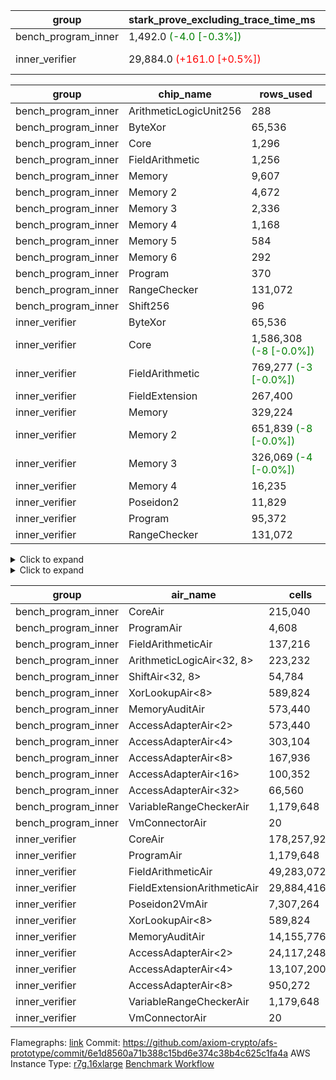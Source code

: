 | group | stark_prove_excluding_trace_time_ms | total_cells | total_cells_used | trace_gen_time_ms | verify_program_compile_ms |
| --- | --- | --- | --- | --- | --- |
| bench_program_inner | 1,492.0 <span style="color: green">(-4.0 [-0.3%])</span> | 4,189,204 | 697,883 | 40.0 |  |
| inner_verifier | 29,884.0 <span style="color: red">(+161.0 [+0.5%])</span> | 320,012,308 | 161,097,886 <span style="color: green">(-753 [-0.0%])</span> | 14,679.0 <span style="color: red">(+87.0 [+0.6%])</span> | 393.0 <span style="color: red">(+7.0 [+1.8%])</span> |

| group | chip_name | rows_used |
| --- | --- | --- |
| bench_program_inner | ArithmeticLogicUnit256 | 288 |
| bench_program_inner | ByteXor | 65,536 |
| bench_program_inner | Core | 1,296 |
| bench_program_inner | FieldArithmetic | 1,256 |
| bench_program_inner | Memory | 9,607 |
| bench_program_inner | Memory 2 | 4,672 |
| bench_program_inner | Memory 3 | 2,336 |
| bench_program_inner | Memory 4 | 1,168 |
| bench_program_inner | Memory 5 | 584 |
| bench_program_inner | Memory 6 | 292 |
| bench_program_inner | Program | 370 |
| bench_program_inner | RangeChecker | 131,072 |
| bench_program_inner | Shift256 | 96 |
| inner_verifier | ByteXor | 65,536 |
| inner_verifier | Core | 1,586,308 <span style="color: green">(-8 [-0.0%])</span> |
| inner_verifier | FieldArithmetic | 769,277 <span style="color: green">(-3 [-0.0%])</span> |
| inner_verifier | FieldExtension | 267,400 |
| inner_verifier | Memory | 329,224 |
| inner_verifier | Memory 2 | 651,839 <span style="color: green">(-8 [-0.0%])</span> |
| inner_verifier | Memory 3 | 326,069 <span style="color: green">(-4 [-0.0%])</span> |
| inner_verifier | Memory 4 | 16,235 |
| inner_verifier | Poseidon2 | 11,829 |
| inner_verifier | Program | 95,372 |
| inner_verifier | RangeChecker | 131,072 |

<details>
<summary>Click to expand</summary>

| group | dsl_ir | opcode | frequency |
| --- | --- | --- | --- |
| bench_program_inner |  | JAL | 1 |
| bench_program_inner |  | STOREW | 2 |
| bench_program_inner | Add256 | ADD256 | 64 |
| bench_program_inner | AddVI | FADD | 448 |
| bench_program_inner | Alloc | FADD | 388 |
| bench_program_inner | Alloc | FMUL | 388 |
| bench_program_inner | Alloc | LOADW | 388 |
| bench_program_inner | And256 | AND256 | 32 |
| bench_program_inner | EqualTo256 | EQ256 | 32 |
| bench_program_inner | For | BNE | 33 |
| bench_program_inner | For | FADD | 32 |
| bench_program_inner | For | JAL | 1 |
| bench_program_inner | For | STOREW | 1 |
| bench_program_inner | Halt | TERMINATE | 1 |
| bench_program_inner | IfEqI | BNE | 128 |
| bench_program_inner | ImmV | STOREW | 517 |
| bench_program_inner | LessThanI256 | SLT256 | 32 |
| bench_program_inner | LessThanU256 | SLTU256 | 32 |
| bench_program_inner | LoadV | LOADW | 96 |
| bench_program_inner | Or256 | OR256 | 32 |
| bench_program_inner | ShiftLeft256 | SLL256 | 32 |
| bench_program_inner | ShiftRightArith256 | SRA256 | 32 |
| bench_program_inner | ShiftRightLogic256 | SRL256 | 32 |
| bench_program_inner | StoreV | STOREW | 128 |
| bench_program_inner | Sub256 | SUB256 | 32 |
| bench_program_inner | Xor256 | XOR256 | 32 |
| inner_verifier |  | JAL | 1 |
| inner_verifier |  | STOREW | 2 |
| inner_verifier | AddE | FE4ADD | 68,793 |
| inner_verifier | AddEFFI | LOADW | 131 |
| inner_verifier | AddEFFI | STOREW | 393 |
| inner_verifier | AddEFI | FADD | 152 |
| inner_verifier | AddEI | FADD | 26,332 |
| inner_verifier | AddFI | FADD | 19,960 <span style="color: green">(-3 [-0.0%])</span> |
| inner_verifier | AddV | FADD | 6,308 |
| inner_verifier | AddVI | FADD | 145,244 |
| inner_verifier | Alloc | FADD | 24,624 |
| inner_verifier | Alloc | FMUL | 14,888 |
| inner_verifier | Alloc | LOADW | 24,624 |
| inner_verifier | AssertEqE | BNE | 140 |
| inner_verifier | AssertEqEI | BNE | 4 |
| inner_verifier | AssertEqF | BNE | 4,054 |
| inner_verifier | AssertEqV | BNE | 1,143 |
| inner_verifier | AssertEqVI | BNE | 214 |
| inner_verifier | CycleTrackerEnd | CT_END | 37,408 |
| inner_verifier | CycleTrackerStart | CT_START | 37,408 |
| inner_verifier | DivE | BBE4DIV | 59,185 |
| inner_verifier | DivEIN | BBE4DIV | 36 |
| inner_verifier | DivEIN | STOREW | 144 |
| inner_verifier | DivFIN | FDIV | 86 |
| inner_verifier | For | BNE | 261,801 |
| inner_verifier | For | FADD | 242,000 |
| inner_verifier | For | JAL | 19,801 |
| inner_verifier | For | LOADW | 1,092 |
| inner_verifier | For | STOREW | 18,709 |
| inner_verifier | Halt | TERMINATE | 1 |
| inner_verifier | HintBitsF | HINT_BITS | 22 |
| inner_verifier | HintInputVec | HINT_INPUT | 9,736 |
| inner_verifier | IfEq | BNE | 7,860 |
| inner_verifier | IfEqI | BNE | 61,056 |
| inner_verifier | IfEqI | JAL | 12,807 <span style="color: green">(-8 [-0.1%])</span> |
| inner_verifier | IfNe | BEQ | 6,956 |
| inner_verifier | IfNe | JAL | 20 |
| inner_verifier | IfNeI | BEQ | 1,072 |
| inner_verifier | ImmE | STOREW | 7,172 |
| inner_verifier | ImmF | STOREW | 16,921 |
| inner_verifier | ImmV | STOREW | 13,762 |
| inner_verifier | LoadE | LOADW | 15,600 |
| inner_verifier | LoadE | LOADW2 | 259,392 |
| inner_verifier | LoadF | LOADW | 15,002 |
| inner_verifier | LoadF | LOADW2 | 96,023 |
| inner_verifier | LoadV | LOADW | 12,674 |
| inner_verifier | LoadV | LOADW2 | 75,005 |
| inner_verifier | MulE | BBE4MUL | 133,772 |
| inner_verifier | MulEF | FMUL | 1,716 |
| inner_verifier | MulEFI | FMUL | 544 |
| inner_verifier | MulEI | BBE4MUL | 1,632 |
| inner_verifier | MulEI | STOREW | 6,528 |
| inner_verifier | MulF | FMUL | 36,977 |
| inner_verifier | MulFI | FMUL | 14 |
| inner_verifier | MulV | FMUL | 682 |
| inner_verifier | MulVI | FMUL | 8,504 |
| inner_verifier | NegE | FMUL | 136 |
| inner_verifier | Poseidon2CompressBabyBear | COMP_POS2 | 7,413 |
| inner_verifier | Poseidon2PermuteBabyBear | PERM_POS2 | 4,416 |
| inner_verifier | StoreE | STOREW | 11,260 |
| inner_verifier | StoreE | STOREW2 | 12,500 |
| inner_verifier | StoreF | STOREW | 14,676 |
| inner_verifier | StoreF | STOREW2 | 33,856 |
| inner_verifier | StoreHintWord | FADD | 99,292 |
| inner_verifier | StoreHintWord | SHINTW | 109,710 |
| inner_verifier | StoreV | STOREW | 1,935 |
| inner_verifier | StoreV | STOREW2 | 24,809 |
| inner_verifier | SubE | FE4SUB | 3,982 |
| inner_verifier | SubEF | FSUB | 117,628 |
| inner_verifier | SubEF | LOADW | 352,884 |
| inner_verifier | SubEFI | FADD | 592 |
| inner_verifier | SubEI | FADD | 288 |
| inner_verifier | SubV | FSUB | 21,672 |
| inner_verifier | SubVI | FSUB | 1,281 |
| inner_verifier | SubVIN | FSUB | 357 |

</details>

<details>
<summary>Click to expand</summary>

| group | air_name | dsl_ir | opcode | cells_used |
| --- | --- | --- | --- | --- |
| bench_program_inner | Audit |  | JAL | 19 |
| bench_program_inner | CoreAir |  | JAL | 61 |
| bench_program_inner | Audit |  | STOREW | 38 |
| bench_program_inner | CoreAir |  | STOREW | 122 |
| bench_program_inner | AccessAdapter<16> | Add256 | ADD256 | 3,300 |
| bench_program_inner | AccessAdapter<2> | Add256 | ADD256 | 11,616 |
| bench_program_inner | AccessAdapter<32> | Add256 | ADD256 | 2,706 |
| bench_program_inner | AccessAdapter<4> | Add256 | ADD256 | 6,864 |
| bench_program_inner | AccessAdapter<8> | Add256 | ADD256 | 4,488 |
| bench_program_inner | ArithmeticLogicAir<32, 8> | Add256 | ADD256 | 11,008 |
| bench_program_inner | Audit | Add256 | ADD256 | 38,912 |
| bench_program_inner | Audit | AddVI | FADD | 38 |
| bench_program_inner | FieldArithmeticAir | AddVI | FADD | 13,888 |
| bench_program_inner | FieldArithmeticAir | Alloc | FADD | 12,028 |
| bench_program_inner | FieldArithmeticAir | Alloc | FMUL | 12,028 |
| bench_program_inner | Audit | Alloc | LOADW | 285 |
| bench_program_inner | CoreAir | Alloc | LOADW | 23,668 |
| bench_program_inner | AccessAdapter<16> | And256 | AND256 | 1,600 |
| bench_program_inner | AccessAdapter<2> | And256 | AND256 | 5,632 |
| bench_program_inner | AccessAdapter<32> | And256 | AND256 | 1,312 |
| bench_program_inner | AccessAdapter<4> | And256 | AND256 | 3,328 |
| bench_program_inner | AccessAdapter<8> | And256 | AND256 | 2,176 |
| bench_program_inner | ArithmeticLogicAir<32, 8> | And256 | AND256 | 5,504 |
| bench_program_inner | Audit | And256 | AND256 | 19,456 |
| bench_program_inner | ArithmeticLogicAir<32, 8> | EqualTo256 | EQ256 | 5,504 |
| bench_program_inner | Audit | EqualTo256 | EQ256 | 608 |
| bench_program_inner | CoreAir | For | BNE | 2,013 |
| bench_program_inner | FieldArithmeticAir | For | FADD | 992 |
| bench_program_inner | CoreAir | For | JAL | 61 |
| bench_program_inner | Audit | For | STOREW | 19 |
| bench_program_inner | CoreAir | For | STOREW | 61 |
| bench_program_inner | CoreAir | Halt | TERMINATE | 61 |
| bench_program_inner | CoreAir | IfEqI | BNE | 7,808 |
| bench_program_inner | Audit | ImmV | STOREW | 2,717 |
| bench_program_inner | CoreAir | ImmV | STOREW | 31,537 |
| bench_program_inner | ArithmeticLogicAir<32, 8> | LessThanI256 | SLT256 | 5,504 |
| bench_program_inner | Audit | LessThanI256 | SLT256 | 608 |
| bench_program_inner | ArithmeticLogicAir<32, 8> | LessThanU256 | SLTU256 | 5,504 |
| bench_program_inner | Audit | LessThanU256 | SLTU256 | 608 |
| bench_program_inner | Audit | LoadV | LOADW | 57 |
| bench_program_inner | CoreAir | LoadV | LOADW | 5,856 |
| bench_program_inner | AccessAdapter<16> | Or256 | OR256 | 1,600 |
| bench_program_inner | AccessAdapter<2> | Or256 | OR256 | 5,632 |
| bench_program_inner | AccessAdapter<32> | Or256 | OR256 | 1,312 |
| bench_program_inner | AccessAdapter<4> | Or256 | OR256 | 3,328 |
| bench_program_inner | AccessAdapter<8> | Or256 | OR256 | 2,176 |
| bench_program_inner | ArithmeticLogicAir<32, 8> | Or256 | OR256 | 5,504 |
| bench_program_inner | Audit | Or256 | OR256 | 19,456 |
| bench_program_inner | AccessAdapter<16> | ShiftLeft256 | SLL256 | 1,600 |
| bench_program_inner | AccessAdapter<2> | ShiftLeft256 | SLL256 | 5,632 |
| bench_program_inner | AccessAdapter<32> | ShiftLeft256 | SLL256 | 1,312 |
| bench_program_inner | AccessAdapter<4> | ShiftLeft256 | SLL256 | 3,328 |
| bench_program_inner | AccessAdapter<8> | ShiftLeft256 | SLL256 | 2,176 |
| bench_program_inner | Audit | ShiftLeft256 | SLL256 | 19,456 |
| bench_program_inner | ShiftAir<32, 8> | ShiftLeft256 | SLL256 | 7,552 |
| bench_program_inner | AccessAdapter<16> | ShiftRightArith256 | SRA256 | 1,600 |
| bench_program_inner | AccessAdapter<2> | ShiftRightArith256 | SRA256 | 5,632 |
| bench_program_inner | AccessAdapter<32> | ShiftRightArith256 | SRA256 | 1,312 |
| bench_program_inner | AccessAdapter<4> | ShiftRightArith256 | SRA256 | 3,328 |
| bench_program_inner | AccessAdapter<8> | ShiftRightArith256 | SRA256 | 2,176 |
| bench_program_inner | Audit | ShiftRightArith256 | SRA256 | 19,456 |
| bench_program_inner | ShiftAir<32, 8> | ShiftRightArith256 | SRA256 | 7,552 |
| bench_program_inner | AccessAdapter<16> | ShiftRightLogic256 | SRL256 | 1,650 |
| bench_program_inner | AccessAdapter<2> | ShiftRightLogic256 | SRL256 | 5,808 |
| bench_program_inner | AccessAdapter<32> | ShiftRightLogic256 | SRL256 | 1,353 |
| bench_program_inner | AccessAdapter<4> | ShiftRightLogic256 | SRL256 | 3,432 |
| bench_program_inner | AccessAdapter<8> | ShiftRightLogic256 | SRL256 | 2,244 |
| bench_program_inner | Audit | ShiftRightLogic256 | SRL256 | 19,456 |
| bench_program_inner | ShiftAir<32, 8> | ShiftRightLogic256 | SRL256 | 7,552 |
| bench_program_inner | Audit | StoreV | STOREW | 2,432 |
| bench_program_inner | CoreAir | StoreV | STOREW | 7,808 |
| bench_program_inner | AccessAdapter<16> | Sub256 | SUB256 | 1,650 |
| bench_program_inner | AccessAdapter<2> | Sub256 | SUB256 | 5,808 |
| bench_program_inner | AccessAdapter<32> | Sub256 | SUB256 | 1,353 |
| bench_program_inner | AccessAdapter<4> | Sub256 | SUB256 | 3,432 |
| bench_program_inner | AccessAdapter<8> | Sub256 | SUB256 | 2,244 |
| bench_program_inner | ArithmeticLogicAir<32, 8> | Sub256 | SUB256 | 5,504 |
| bench_program_inner | Audit | Sub256 | SUB256 | 19,456 |
| bench_program_inner | AccessAdapter<16> | Xor256 | XOR256 | 1,600 |
| bench_program_inner | AccessAdapter<2> | Xor256 | XOR256 | 5,632 |
| bench_program_inner | AccessAdapter<32> | Xor256 | XOR256 | 1,312 |
| bench_program_inner | AccessAdapter<4> | Xor256 | XOR256 | 3,328 |
| bench_program_inner | AccessAdapter<8> | Xor256 | XOR256 | 2,176 |
| bench_program_inner | ArithmeticLogicAir<32, 8> | Xor256 | XOR256 | 5,504 |
| bench_program_inner | Audit | Xor256 | XOR256 | 19,456 |
| inner_verifier | Audit |  | JAL | 19 |
| inner_verifier | CoreAir |  | JAL | 65 |
| inner_verifier | Audit |  | STOREW | 38 |
| inner_verifier | CoreAir |  | STOREW | 130 |
| inner_verifier | AccessAdapter<2> | AddE | FE4ADD | 277,904 |
| inner_verifier | AccessAdapter<4> | AddE | FE4ADD | 164,216 |
| inner_verifier | Audit | AddE | FE4ADD | 700,416 |
| inner_verifier | FieldExtensionArithmeticAir | AddE | FE4ADD | 2,820,513 |
| inner_verifier | AccessAdapter<2> | AddEFFI | LOADW | 704 |
| inner_verifier | AccessAdapter<4> | AddEFFI | LOADW | 832 |
| inner_verifier | Audit | AddEFFI | LOADW | 874 |
| inner_verifier | CoreAir | AddEFFI | LOADW | 8,515 |
| inner_verifier | AccessAdapter<2> | AddEFFI | STOREW | 704 |
| inner_verifier | Audit | AddEFFI | STOREW | 2,622 |
| inner_verifier | CoreAir | AddEFFI | STOREW | 25,545 |
| inner_verifier | AccessAdapter<2> | AddEFI | FADD | 330 |
| inner_verifier | AccessAdapter<4> | AddEFI | FADD | 195 |
| inner_verifier | Audit | AddEFI | FADD | 2,888 |
| inner_verifier | FieldArithmeticAir | AddEFI | FADD | 4,712 |
| inner_verifier | AccessAdapter<2> | AddEI | FADD | 140,096 <span style="color: green">(-44 [-0.0%])</span> |
| inner_verifier | AccessAdapter<4> | AddEI | FADD | 82,784 <span style="color: green">(-26 [-0.0%])</span> |
| inner_verifier | Audit | AddEI | FADD | 408,500 |
| inner_verifier | FieldArithmeticAir | AddEI | FADD | 816,292 |
| inner_verifier | Audit | AddFI | FADD | 3,097 |
| inner_verifier | FieldArithmeticAir | AddFI | FADD | 618,760 <span style="color: green">(-93 [-0.0%])</span> |
| inner_verifier | Audit | AddV | FADD | 19 |
| inner_verifier | FieldArithmeticAir | AddV | FADD | 195,548 |
| inner_verifier | Audit | AddVI | FADD | 17,233 |
| inner_verifier | FieldArithmeticAir | AddVI | FADD | 4,502,564 |
| inner_verifier | FieldArithmeticAir | Alloc | FADD | 763,344 |
| inner_verifier | AccessAdapter<2> | Alloc | FMUL | 33 |
| inner_verifier | AccessAdapter<4> | Alloc | FMUL | 39 |
| inner_verifier | FieldArithmeticAir | Alloc | FMUL | 461,528 |
| inner_verifier | Audit | Alloc | LOADW | 3,686 |
| inner_verifier | CoreAir | Alloc | LOADW | 1,600,560 |
| inner_verifier | AccessAdapter<2> | AssertEqE | BNE | 770 |
| inner_verifier | AccessAdapter<4> | AssertEqE | BNE | 455 |
| inner_verifier | CoreAir | AssertEqE | BNE | 9,100 |
| inner_verifier | AccessAdapter<2> | AssertEqEI | BNE | 22 |
| inner_verifier | AccessAdapter<4> | AssertEqEI | BNE | 13 |
| inner_verifier | CoreAir | AssertEqEI | BNE | 260 |
| inner_verifier | CoreAir | AssertEqF | BNE | 263,510 |
| inner_verifier | CoreAir | AssertEqV | BNE | 74,295 |
| inner_verifier | CoreAir | AssertEqVI | BNE | 13,910 |
| inner_verifier | CoreAir | CycleTrackerEnd | CT_END | 2,431,520 |
| inner_verifier | CoreAir | CycleTrackerStart | CT_START | 2,431,520 |
| inner_verifier | AccessAdapter<2> | DivE | BBE4DIV | 2,588,740 |
| inner_verifier | AccessAdapter<4> | DivE | BBE4DIV | 1,529,710 |
| inner_verifier | Audit | DivE | BBE4DIV | 1,976 |
| inner_verifier | FieldExtensionArithmeticAir | DivE | BBE4DIV | 2,426,585 |
| inner_verifier | AccessAdapter<2> | DivEIN | BBE4DIV | 2,046 |
| inner_verifier | AccessAdapter<4> | DivEIN | BBE4DIV | 1,209 |
| inner_verifier | Audit | DivEIN | BBE4DIV | 2,660 |
| inner_verifier | FieldExtensionArithmeticAir | DivEIN | BBE4DIV | 1,476 |
| inner_verifier | AccessAdapter<2> | DivEIN | STOREW | 517 |
| inner_verifier | AccessAdapter<4> | DivEIN | STOREW | 143 |
| inner_verifier | CoreAir | DivEIN | STOREW | 9,360 |
| inner_verifier | Audit | DivFIN | FDIV | 1,577 |
| inner_verifier | FieldArithmeticAir | DivFIN | FDIV | 2,666 |
| inner_verifier | CoreAir | For | BNE | 17,017,065 |
| inner_verifier | FieldArithmeticAir | For | FADD | 7,502,000 |
| inner_verifier | AccessAdapter<2> | For | JAL | 462 |
| inner_verifier | AccessAdapter<4> | For | JAL | 546 |
| inner_verifier | CoreAir | For | JAL | 1,287,065 |
| inner_verifier | Audit | For | LOADW | 399 |
| inner_verifier | CoreAir | For | LOADW | 70,980 |
| inner_verifier | Audit | For | STOREW | 2,660 |
| inner_verifier | CoreAir | For | STOREW | 1,216,085 |
| inner_verifier | CoreAir | Halt | TERMINATE | 65 |
| inner_verifier | CoreAir | HintBitsF | HINT_BITS | 1,430 |
| inner_verifier | CoreAir | HintInputVec | HINT_INPUT | 632,840 |
| inner_verifier | CoreAir | IfEq | BNE | 510,900 |
| inner_verifier | CoreAir | IfEqI | BNE | 3,968,640 |
| inner_verifier | CoreAir | IfEqI | JAL | 832,455 <span style="color: green">(-520 [-0.1%])</span> |
| inner_verifier | CoreAir | IfNe | BEQ | 452,140 |
| inner_verifier | CoreAir | IfNe | JAL | 1,300 |
| inner_verifier | CoreAir | IfNeI | BEQ | 69,680 |
| inner_verifier | AccessAdapter<2> | ImmE | STOREW | 462 |
| inner_verifier | AccessAdapter<4> | ImmE | STOREW | 273 |
| inner_verifier | Audit | ImmE | STOREW | 128,212 |
| inner_verifier | CoreAir | ImmE | STOREW | 466,180 |
| inner_verifier | Audit | ImmF | STOREW | 3,952 |
| inner_verifier | CoreAir | ImmF | STOREW | 1,099,865 |
| inner_verifier | Audit | ImmV | STOREW | 18,943 |
| inner_verifier | CoreAir | ImmV | STOREW | 894,530 |
| inner_verifier | AccessAdapter<2> | LoadE | LOADW | 16,170 |
| inner_verifier | AccessAdapter<4> | LoadE | LOADW | 9,555 |
| inner_verifier | Audit | LoadE | LOADW | 213,408 |
| inner_verifier | CoreAir | LoadE | LOADW | 1,014,000 |
| inner_verifier | AccessAdapter<2> | LoadE | LOADW2 | 24,090 |
| inner_verifier | AccessAdapter<4> | LoadE | LOADW2 | 14,235 |
| inner_verifier | CoreAir | LoadE | LOADW2 | 16,860,480 |
| inner_verifier | AccessAdapter<2> | LoadF | LOADW | 22,176 |
| inner_verifier | AccessAdapter<4> | LoadF | LOADW | 13,104 |
| inner_verifier | AccessAdapter<8> | LoadF | LOADW | 8,568 |
| inner_verifier | Audit | LoadF | LOADW | 73,834 |
| inner_verifier | CoreAir | LoadF | LOADW | 975,130 |
| inner_verifier | AccessAdapter<2> | LoadF | LOADW2 | 605 |
| inner_verifier | AccessAdapter<4> | LoadF | LOADW2 | 364 |
| inner_verifier | AccessAdapter<8> | LoadF | LOADW2 | 391 |
| inner_verifier | Audit | LoadF | LOADW2 | 1,919 |
| inner_verifier | CoreAir | LoadF | LOADW2 | 6,241,495 |
| inner_verifier | Audit | LoadV | LOADW | 30,590 |
| inner_verifier | CoreAir | LoadV | LOADW | 823,810 |
| inner_verifier | Audit | LoadV | LOADW2 | 3,382 |
| inner_verifier | CoreAir | LoadV | LOADW2 | 4,875,325 |
| inner_verifier | AccessAdapter<2> | MulE | BBE4MUL | 476,740 <span style="color: green">(-44 [-0.0%])</span> |
| inner_verifier | AccessAdapter<4> | MulE | BBE4MUL | 281,710 <span style="color: green">(-26 [-0.0%])</span> |
| inner_verifier | Audit | MulE | BBE4MUL | 1,061,720 |
| inner_verifier | FieldExtensionArithmeticAir | MulE | BBE4MUL | 5,484,652 |
| inner_verifier | AccessAdapter<2> | MulEF | FMUL | 7,876 |
| inner_verifier | AccessAdapter<4> | MulEF | FMUL | 4,654 |
| inner_verifier | Audit | MulEF | FMUL | 5,396 |
| inner_verifier | FieldArithmeticAir | MulEF | FMUL | 53,196 |
| inner_verifier | AccessAdapter<2> | MulEFI | FMUL | 1,518 |
| inner_verifier | AccessAdapter<4> | MulEFI | FMUL | 897 |
| inner_verifier | Audit | MulEFI | FMUL | 10,336 |
| inner_verifier | FieldArithmeticAir | MulEFI | FMUL | 16,864 |
| inner_verifier | AccessAdapter<2> | MulEI | BBE4MUL | 103,730 |
| inner_verifier | AccessAdapter<4> | MulEI | BBE4MUL | 61,295 |
| inner_verifier | Audit | MulEI | BBE4MUL | 119,168 |
| inner_verifier | FieldExtensionArithmeticAir | MulEI | BBE4MUL | 66,912 |
| inner_verifier | AccessAdapter<2> | MulEI | STOREW | 35,662 |
| inner_verifier | AccessAdapter<4> | MulEI | STOREW | 20,943 |
| inner_verifier | Audit | MulEI | STOREW | 57 |
| inner_verifier | CoreAir | MulEI | STOREW | 424,320 |
| inner_verifier | Audit | MulF | FMUL | 912 |
| inner_verifier | FieldArithmeticAir | MulF | FMUL | 1,146,287 |
| inner_verifier | Audit | MulFI | FMUL | 266 |
| inner_verifier | FieldArithmeticAir | MulFI | FMUL | 434 |
| inner_verifier | Audit | MulV | FMUL | 12,901 |
| inner_verifier | FieldArithmeticAir | MulV | FMUL | 21,142 |
| inner_verifier | Audit | MulVI | FMUL | 114 |
| inner_verifier | FieldArithmeticAir | MulVI | FMUL | 263,624 |
| inner_verifier | AccessAdapter<2> | NegE | FMUL | 638 |
| inner_verifier | AccessAdapter<4> | NegE | FMUL | 377 |
| inner_verifier | Audit | NegE | FMUL | 2,584 |
| inner_verifier | FieldArithmeticAir | NegE | FMUL | 4,216 |
| inner_verifier | AccessAdapter<2> | Poseidon2CompressBabyBear | COMP_POS2 | 301,224 |
| inner_verifier | AccessAdapter<4> | Poseidon2CompressBabyBear | COMP_POS2 | 177,996 |
| inner_verifier | AccessAdapter<8> | Poseidon2CompressBabyBear | COMP_POS2 | 116,382 |
| inner_verifier | Poseidon2VmAir<BabyBear> | Poseidon2CompressBabyBear | COMP_POS2 | 3,098,634 |
| inner_verifier | AccessAdapter<2> | Poseidon2PermuteBabyBear | PERM_POS2 | 238,227 |
| inner_verifier | AccessAdapter<4> | Poseidon2PermuteBabyBear | PERM_POS2 | 141,739 |
| inner_verifier | AccessAdapter<8> | Poseidon2PermuteBabyBear | PERM_POS2 | 93,738 |
| inner_verifier | Poseidon2VmAir<BabyBear> | Poseidon2PermuteBabyBear | PERM_POS2 | 1,845,888 |
| inner_verifier | AccessAdapter<2> | StoreE | STOREW | 7,854 |
| inner_verifier | AccessAdapter<4> | StoreE | STOREW | 4,641 |
| inner_verifier | Audit | StoreE | STOREW | 213,940 |
| inner_verifier | CoreAir | StoreE | STOREW | 731,900 |
| inner_verifier | AccessAdapter<2> | StoreE | STOREW2 | 52,668 |
| inner_verifier | AccessAdapter<4> | StoreE | STOREW2 | 31,122 |
| inner_verifier | Audit | StoreE | STOREW2 | 28,424 |
| inner_verifier | CoreAir | StoreE | STOREW2 | 812,500 |
| inner_verifier | Audit | StoreF | STOREW | 278,844 |
| inner_verifier | CoreAir | StoreF | STOREW | 953,940 |
| inner_verifier | AccessAdapter<2> | StoreF | STOREW2 | 143,319 |
| inner_verifier | AccessAdapter<4> | StoreF | STOREW2 | 85,657 |
| inner_verifier | AccessAdapter<8> | StoreF | STOREW2 | 56,916 |
| inner_verifier | Audit | StoreF | STOREW2 | 55,176 |
| inner_verifier | CoreAir | StoreF | STOREW2 | 2,200,640 |
| inner_verifier | FieldArithmeticAir | StoreHintWord | FADD | 3,078,052 |
| inner_verifier | Audit | StoreHintWord | SHINTW | 2,084,490 |
| inner_verifier | CoreAir | StoreHintWord | SHINTW | 7,131,150 |
| inner_verifier | Audit | StoreV | STOREW | 36,765 |
| inner_verifier | CoreAir | StoreV | STOREW | 125,775 |
| inner_verifier | Audit | StoreV | STOREW2 | 467,096 |
| inner_verifier | CoreAir | StoreV | STOREW2 | 1,612,585 |
| inner_verifier | AccessAdapter<2> | SubE | FE4SUB | 136,246 |
| inner_verifier | AccessAdapter<4> | SubE | FE4SUB | 80,509 |
| inner_verifier | Audit | SubE | FE4SUB | 221,464 |
| inner_verifier | FieldExtensionArithmeticAir | SubE | FE4SUB | 163,262 |
| inner_verifier | AccessAdapter<2> | SubEF | FSUB | 1,293,622 |
| inner_verifier | AccessAdapter<4> | SubEF | FSUB | 1,528,826 |
| inner_verifier | Audit | SubEF | FSUB | 494 |
| inner_verifier | FieldArithmeticAir | SubEF | FSUB | 3,646,468 |
| inner_verifier | AccessAdapter<2> | SubEF | LOADW | 1,293,622 |
| inner_verifier | Audit | SubEF | LOADW | 1,482 |
| inner_verifier | CoreAir | SubEF | LOADW | 22,937,460 |
| inner_verifier | AccessAdapter<2> | SubEFI | FADD | 154 |
| inner_verifier | AccessAdapter<4> | SubEFI | FADD | 91 |
| inner_verifier | Audit | SubEFI | FADD | 11,248 |
| inner_verifier | FieldArithmeticAir | SubEFI | FADD | 18,352 |
| inner_verifier | AccessAdapter<2> | SubEI | FADD | 1,298 |
| inner_verifier | AccessAdapter<4> | SubEI | FADD | 767 |
| inner_verifier | Audit | SubEI | FADD | 5,320 |
| inner_verifier | FieldArithmeticAir | SubEI | FADD | 8,928 |
| inner_verifier | Audit | SubV | FSUB | 57 |
| inner_verifier | FieldArithmeticAir | SubV | FSUB | 671,832 |
| inner_verifier | Audit | SubVI | FSUB | 14,098 |
| inner_verifier | FieldArithmeticAir | SubVI | FSUB | 39,711 |
| inner_verifier | FieldArithmeticAir | SubVIN | FSUB | 11,067 |

</details>

| group | air_name | cells | constraints | interactions | main_cols | perm_cols | prep_cols | quotient_deg | rows |
| --- | --- | --- | --- | --- | --- | --- | --- | --- | --- |
| bench_program_inner | CoreAir | 215,040 | 114 | 19 | 61 | 44 |  | 2 | 2,048 |
| bench_program_inner | ProgramAir<BabyBear> | 4,608 | 4 | 1 | 1 | 8 | 9 | 1 | 512 |
| bench_program_inner | FieldArithmeticAir | 137,216 | 28 | 15 | 31 | 36 |  | 2 | 2,048 |
| bench_program_inner | ArithmeticLogicAir<32, 8> | 223,232 | 187 | 65 | 172 | 264 |  | 2 | 512 |
| bench_program_inner | ShiftAir<32, 8> | 54,784 | 3,193 | 93 | 236 | 192 |  | 2 | 128 |
| bench_program_inner | XorLookupAir<8> | 589,824 | 4 | 1 | 1 | 8 | 3 | 1 | 65,536 |
| bench_program_inner | MemoryAuditAir | 573,440 | 21 | 6 | 19 | 16 |  | 2 | 16,384 |
| bench_program_inner | AccessAdapterAir<2> | 573,440 | 14 | 5 | 11 | 24 |  | 2 | 16,384 |
| bench_program_inner | AccessAdapterAir<4> | 303,104 | 14 | 5 | 13 | 24 |  | 2 | 8,192 |
| bench_program_inner | AccessAdapterAir<8> | 167,936 | 14 | 5 | 17 | 24 |  | 2 | 4,096 |
| bench_program_inner | AccessAdapterAir<16> | 100,352 | 14 | 5 | 25 | 24 |  | 2 | 2,048 |
| bench_program_inner | AccessAdapterAir<32> | 66,560 | 14 | 5 | 41 | 24 |  | 2 | 1,024 |
| bench_program_inner | VariableRangeCheckerAir | 1,179,648 | 4 | 1 | 1 | 8 | 2 | 1 | 131,072 |
| bench_program_inner | VmConnectorAir | 20 | 4 | 2 | 2 | 8 | 1 | 2 | 2 |
| inner_verifier | CoreAir | 178,257,920 | 112 | 19 | 65 | 20 |  | 8 | 2,097,152 |
| inner_verifier | ProgramAir<BabyBear> | 1,179,648 | 4 | 1 | 1 | 8 | 9 | 1 | 131,072 |
| inner_verifier | FieldArithmeticAir | 49,283,072 | 23 | 15 | 31 | 16 |  | 8 | 1,048,576 |
| inner_verifier | FieldExtensionArithmeticAir | 29,884,416 | 23 | 15 | 41 | 16 |  | 8 | 524,288 |
| inner_verifier | Poseidon2VmAir<BabyBear> | 7,307,264 | 373 | 32 | 418 | 28 |  | 8 | 16,384 |
| inner_verifier | XorLookupAir<8> | 589,824 | 4 | 1 | 1 | 8 | 3 | 1 | 65,536 |
| inner_verifier | MemoryAuditAir | 14,155,776 | 19 | 6 | 19 | 8 |  | 8 | 524,288 |
| inner_verifier | AccessAdapterAir<2> | 24,117,248 | 11 | 5 | 11 | 12 |  | 4 | 1,048,576 |
| inner_verifier | AccessAdapterAir<4> | 13,107,200 | 11 | 5 | 13 | 12 |  | 4 | 524,288 |
| inner_verifier | AccessAdapterAir<8> | 950,272 | 11 | 5 | 17 | 12 |  | 4 | 32,768 |
| inner_verifier | VariableRangeCheckerAir | 1,179,648 | 4 | 1 | 1 | 8 | 2 | 1 | 131,072 |
| inner_verifier | VmConnectorAir | 20 | 4 | 2 | 2 | 8 | 1 | 2 | 2 |



Flamegraphs: [link](https://github.com/axiom-crypto/afs-prototype/actions/runs/11173017385/artifacts/2013953323)
Commit: https://github.com/axiom-crypto/afs-prototype/commit/6e1d8560a71b388c15bd6e374c38b4c625c1fa4a
AWS Instance Type: [r7g.16xlarge](https://instances.vantage.sh/aws/ec2/r7g.16xlarge)
[Benchmark Workflow](https://github.com/axiom-crypto/afs-prototype/actions/runs/11173017385)

